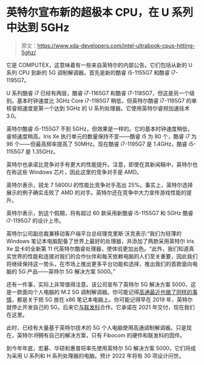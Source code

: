 # 英特尔宣布新的超极本 CPU，在 U 系列中达到 5GHz

> 原文：<https://www.xda-developers.com/intel-ultrabook-cpus-hitting-5ghz/>

它是 COMPUTEX，这意味着有一些来自英特尔的内部公告。它们包括从新的 U 系列 CPU 到新的 5G 调制解调器。首先是新的酷睿 i5-1155G7 和酷睿 i7-1195G7。

U 系列酷睿 i7 已经有两层，酷睿 i7-1165G7 和酷睿 i7-1185G7，但这是另一个级别。基本时钟速度比 3GHz Core i7-1185G7 稍低，但英特尔酷睿 i7-1195G7 的单核睿频速度是第一个达到 5GHz 的 U 系列处理器。它使用英特尔睿频加速技术 3.0。

英特尔酷睿 i5-1155G7 不到 5GHz，但效果是一样的。它的基本时钟速度稍低，睿频速度稍高。Iris Xe 执行单元的数量保持不变——酷睿 i5 为 80 个，酷睿 i7 为 96 个——但最高频率提高了 50MHz。现在酷睿 i7-1195G7 是 1.4GHz，酷睿 i5-1155G7 是 1.35GHz。

英特尔也承诺比竞争对手有更大的性能提升。注意，即使在其新闻稿中，英特尔也在称这些 Windows 芯片，因此这里的竞争对手是 AMD。

英特尔表示，锐龙 7 5800U 的性能比竞争对手高出 25%。事实上，英特尔选择展示的例子确实击败了 AMD 的对手。英特尔还在竞争中大力宣传游戏性能的提升。

英特尔表示，到这个假期，将有超过 60 款采用新酷睿 i5-1155G7 和 5GHz 酷睿 i7-1195G7 的设计上市。

英特尔公司副总裁兼移动客户端平台总经理克里斯·沃克表示:“我们为轻薄的 Windows 笔记本电脑配备了世界上最好的处理器，并添加了两款采用英特尔 Iris Xe 显卡的全新第 11 代英特尔酷睿处理器，使体验更加出色。“此外，我们知道真实世界的性能和连接对我们的合作伙伴和每天依赖电脑的人们至关重要，因此我们将继续保持这一势头，在市场上推出更多平台功能和选择，推出我们的首款面向电脑的 5G 产品——英特尔 5G 解决方案 5000。”

还有一件事，实际上非常值得注意。该公司宣布了英特尔 5G 解决方案 5000，这是一款面向个人电脑的 M.2 5G 调制解调器。你可能记得[高通最近也做了同样的事情](https://www.xda-developers.com/qualcomm-shows-10-gigabit-m-2-5g-modem-acpcs/)，都是关于把 5G 放在 x86 笔记本电脑上。你可能记得早在 2019 年，英特尔就停止开发自己的 5G，后来它[与联发科](https://www.xda-developers.com/mediatek-making-5g-modems-pcs-partnership-intel/)合作。它承诺在 2021 年交付，现在我们在这里。

此时，已经有大量基于英特尔技术的 5G 个人电脑使用高通调制解调器。只是现在，英特尔*将*拥有自己的解决方案，只有 Fibocom 的硬件和联发科的固件。

到今年年底，宏碁、华硕和惠普将率先使用英特尔 5G 解决方案 5000，它们将成为采用 U 系列和 H 系列处理器的电脑。预计 2022 年将有 30 项设计问世。